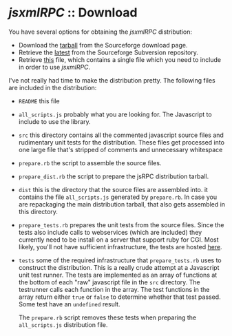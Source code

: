 # _jsxmlRPC_ ::  Download

You have several options for obtaining the _jsxmlRPC_ distribution:

* Download the [tarball][sourceforge] from the Sourceforge download page.
* Retrieve the [latest][svn] from the Sourceforge Subversion repository.
* Retrieve [this][script] file, which contains a single file which you need to
  include in order to use _jsxmlRPC_.

I've not really had time to make the distribution pretty. The following
files are included in the distribution:

* `README` this file

* `all_scripts.js` probably what you are looking for. The Javascript
  to include to use the library. 

* `src` this directory contains all the commented javascript source
  files and rudimentary unit tests for the distribution. These files get
  processed into one large file that's stripped of comments and
  unnecessary whitespace


* `prepare.rb` the script to assemble the source files.

* `prepare_dist.rb` the script to prepare the jsRPC distribution
  tarball.

* `dist` this is the directory that the source files are assembled into.
  it contains the file `all_scripts.js` generated by `prepare.rb`. In
  case you are repackaging the main distribution tarball, that also gets
  assembled in this directory.

* `prepare_tests.rb` prepares the unit tests from the source files.
  Since the tests also include calls to webservices (which are included)
  they currently need to be install on a server that support ruby for CGI.
  Most likely, you'll not have sufficient infrastructure, the tests are
  hosted [here](1).

* `tests` some of the required infrastructure that `prepare_tests.rb`
  uses to construct the distribution. This is a really crude attempt at
  a Javascript unit test runner. The tests are implemented as an array of
  functions at the bottom of each "raw" javascript file in the `src`
  directory. The testrunner calls each function in the array. The test
  functions in the array return either `true` or `false` to determine
  whether that test passed. Some test have an `undefined` result.
  
  The `prepare.rb` script removes these tests when preparing the
  `all_scripts.js` distribution file.



[1]: http://www.kuriositaet.de/javascript/tests/index.html
[sourceforge]: http://sourceforge.net/project/showfiles.php?group_id=168212
[svn]: http://sourceforge.net/svn/?group_id=168212
[script]: all_scripts.js


